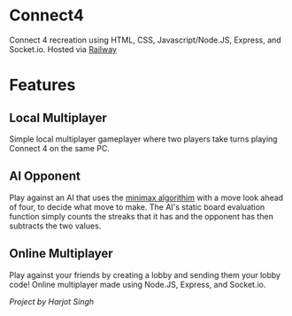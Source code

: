 # Connect4

Connect 4 recreation using HTML, CSS, Javascript/Node.JS, Express, and Socket.io. Hosted via [Railway](https://connect4-production.up.railway.app/)

# Features
## Local Multiplayer
Simple local multiplayer gameplayer where two players take turns playing Connect 4 on the same PC.

## AI Opponent
Play against an AI that uses the [minimax algorithim](https://en.wikipedia.org/wiki/Minimax) with a move look ahead of four, to decide what move to make. The AI's static board evaluation function simply counts the streaks that it has and the opponent has then subtracts the two values.

## Online Multiplayer
Play against your friends by creating a lobby and sending them your lobby code! Online multiplayer made using Node.JS, Express, and Socket.io.


*Project by Harjot Singh*
